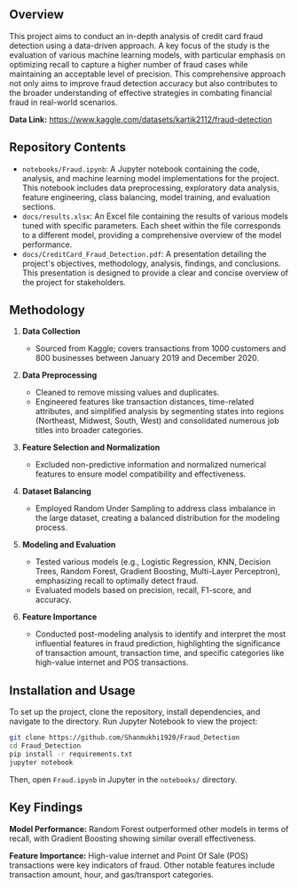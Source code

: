
## Overview
This project aims to conduct an in-depth analysis of credit card fraud detection using a data-driven approach. A key focus of the study is the evaluation of various machine learning models, with particular emphasis on optimizing recall to capture a higher number of fraud cases while maintaining an acceptable level of precision. This comprehensive approach not only aims to improve fraud detection accuracy but also contributes to the broader understanding of effective strategies in combating financial fraud in real-world scenarios.

**Data Link:** https://www.kaggle.com/datasets/kartik2112/fraud-detection

## Repository Contents
- `notebooks/Fraud.ipynb`: A Jupyter notebook containing the code, analysis, and machine learning model implementations for the project. This notebook includes data preprocessing, exploratory data analysis, feature engineering, class balancing, model training, and evaluation sections.
- `docs/results.xlsx`:  An Excel file containing the results of various models tuned with specific parameters. Each sheet within the file corresponds to a different model, providing a comprehensive overview of the model performance.
- `docs/CreditCard_Fraud_Detection.pdf`: A presentation detailing the project's objectives, methodology, analysis, findings, and conclusions. This presentation is designed to provide a clear and concise overview of the project for stakeholders.

## Methodology
1. **Data Collection**
   - Sourced from Kaggle; covers transactions from 1000 customers and 800 businesses between January 2019 and December 2020.

2. **Data Preprocessing**
   - Cleaned to remove missing values and duplicates.
   - Engineered features like transaction distances, time-related attributes, and simplified analysis by segmenting states into regions (Northeast, Midwest, South, West) and consolidated numerous job titles into broader categories.
     
3. **Feature Selection and Normalization**
   - Excluded non-predictive information and normalized numerical features to ensure model compatibility and effectiveness.

4. **Dataset Balancing**
   - Employed Random Under Sampling to address class imbalance in the large dataset, creating a balanced distribution for the modeling process.

5. **Modeling and Evaluation**
   - Tested various models (e.g., Logistic Regression, KNN, Decision Trees, Random Forest, Gradient Boosting, Multi-Layer Perceptron), emphasizing recall to optimally detect fraud.
   - Evaluated models based on precision, recall, F1-score, and accuracy.

6. **Feature Importance**
   - Conducted post-modeling analysis to identify and interpret the most influential features in fraud prediction, highlighting the significance of transaction amount, transaction time, and specific categories like high-value internet and POS transactions.

## Installation and Usage
To set up the project, clone the repository, install dependencies, and navigate to the directory. Run Jupyter Notebook to view the project:
```bash
git clone https://github.com/Shanmukhi1920/Fraud_Detection
cd Fraud_Detection
pip install -r requirements.txt
jupyter notebook
```
Then, open `Fraud.ipynb` in Jupyter in the `notebooks/` directory.

## Key Findings
**Model Performance:** Random Forest outperformed other models in terms of recall, with Gradient Boosting showing similar overall effectiveness.

**Feature Importance:** High-value internet and Point Of Sale (POS) transactions were key indicators of fraud. Other notable features include transaction amount, hour, and gas/transport categories.





